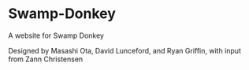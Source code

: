 # Swamp-Donkey
A website for Swamp Donkey

Designed by Masashi Ota, David Lunceford, and Ryan Griffin, with input from Zann Christensen